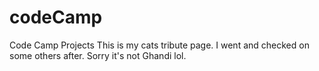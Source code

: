 # codeCamp
Code Camp Projects
 This is my cats tribute page. I went and checked on some others after. Sorry it's not Ghandi lol. 
